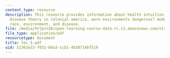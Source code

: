 ```yaml
---
content_type: resource
description: This resource provides information about health intuition, colonial perspectives,
  disease theory in colonial america, were environments dangerous? modern perspectives,
  race, environment, and disease.
file: /media/https%3A/open-learning-course-data-rc.s3.amazonaws.com/sts-005-disease-and-society-in-america-fall-2005/52361e33f03166a3ccb14558714bf519_lec_5.pdf
file_type: application/pdf
resourcetype: Document
title: lec_5.pdf
uid: 52361e33-f031-66a3-ccb1-4558714bf519
---
```

